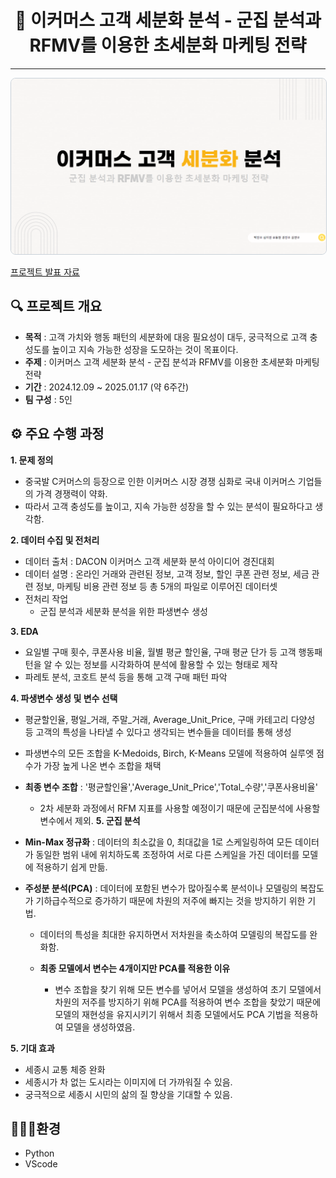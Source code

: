 <h1 style="text-align: center;">🛒 이커머스 고객 세분화 분석 - 군집 분석과 RFMV를 이용한 초세분화 마케팅 전략</h1>
<hr>
<p style="text-align: center;">
    <a href="https://github.com/donghyun0518/marketing-project/blob/main/%EC%B5%9C%EC%A2%85_%EB%A7%88%EC%BC%80%ED%8C%85.pdf" target="_blank">
        <img src="https://github.com/donghyun0518/marketing-project/blob/main/%EB%A7%88%EC%BC%80%ED%8C%85%ED%94%84%EB%A1%9C%EC%A0%9D%ED%8A%B8%ED%91%9C%EC%A7%80.png" alt="Project Cover" style="width: 1000px; border: 1px solid #c9d1d9; border-radius: 8px;">
    </a>
</p>

[프로젝트 발표 자료](https://github.com/donghyun0518/marketing-project/blob/main/%EC%B5%9C%EC%A2%85_%EB%A7%88%EC%BC%80%ED%8C%85.pdf)

## 🔍 프로젝트 개요
- **목적** : 고객 가치와 행동 패턴의 세분화에 대응 필요성이 대두, 궁극적으로 고객 충성도를 높이고 지속 가능한 성장을 도모하는 것이 목표이다.
- **주제** : 이커머스 고객 세분화 분석 - 군집 분석과 RFMV를 이용한 초세분화 마케팅 전략
- **기간** : 2024.12.09 ~ 2025.01.17 (약 6주간)
- **팀 구성** : 5인

## ⚙️ 주요 수행 과정
**1. **문제 정의****
   - 중국발 C커머스의 등장으로 인한 이커머스 시장 경쟁 심화로 국내 이커머스 기업들의 가격 경쟁력이 약화.
   - 따라서 고객 충성도를 높이고, 지속 가능한 성장을 할 수 있는 분석이 필요하다고 생각함.

**2. **데이터 수집 및 전처리****
   - 데이터 출처 : DACON 이커머스 고객 세분화 분석 아이디어 경진대회
   - 데이터 설명 : 온라인 거래와 관련된 정보, 고객 정보, 할인 쿠폰 관련 정보, 세금 관련 정보, 마케팅 비용 관련 정보 등 총 5개의 파일로 이루어진 데이터셋
   - 전처리 작업
     - 군집 분석과 세분화 분석을 위한 파생변수 생성

**3. **EDA****
   - 요일별 구매 횟수, 쿠폰사용 비율, 월별 평균 할인율, 구매 평균 단가 등 고객 행동패턴을 알 수 있는 정보를 시각화하여 분석에 활용할 수 있는 형태로 제작
   - 파레토 분석, 코호트 분석 등을 통해 고객 구매 패턴 파악

**4. **파생변수 생성 및 변수 선택****
   - 평균할인율, 평일_거래, 주말_거래, Average_Unit_Price, 구매 카테고리 다양성 등 고객의 특성을 나타낼 수 있다고 생각되는 변수들을 데이터를 통해 생성
   - 파생변수의 모든 조합을 K-Medoids, Birch, K-Means 모델에 적용하여 실루엣 점수가 가장 높게 나온 변수 조합을 채택
   - **최종 변수 조합** : '평균할인율','Average_Unit_Price','Total_수량','쿠폰사용비율'
     - 2차 세분화 과정에서 RFM 지표를 사용할 예정이기 때문에 군집분석에 사용할 변수에서 제외.
**5. **군집 분석****
   - **Min-Max 정규화** : 데이터의 최소값을 0, 최대값을 1로 스케일링하여 모든 데이터가 동일한 범위 내에 위치하도록 조정하여 서로 다른 스케일을 가진 데이터를 모델에 적용하기 쉽게 만듦.
    
   - **주성분 분석(PCA)** : 데이터에 포함된 변수가 많아질수록 분석이나 모델링의 복잡도가 기하급수적으로 증가하기 때문에 차원의 저주에 빠지는 것을 방지하기 위한 기법.
     - 데이터의 특성을 최대한 유지하면서 저차원을 축소하여 모델링의 복잡도를 완화함.
     
     - **최종 모델에서 변수는 4개이지만 PCA를 적용한 이유**
       - 변수 조합을 찾기 위해 모든 변수를 넣어서 모델을 생성하여 초기 모델에서 차원의 저주를 방지하기 위해 PCA를 적용하여 변수 조합을 찾았기 때문에 모델의 재현성을 유지시키기 위해서 최종 모델에서도 PCA 기법을 적용하여 모델을 생성하였음.
     

**5. **기대 효과****
   - 세종시 교통 체증 완화
   - 세종시가 차 없는 도시라는 이미지에 더 가까워질 수 있음.
   - 궁극적으로 세종시 시민의 삶의 질 향상을 기대할 수 있음.


## 🧑🏻‍💻환경
- Python
- VScode

